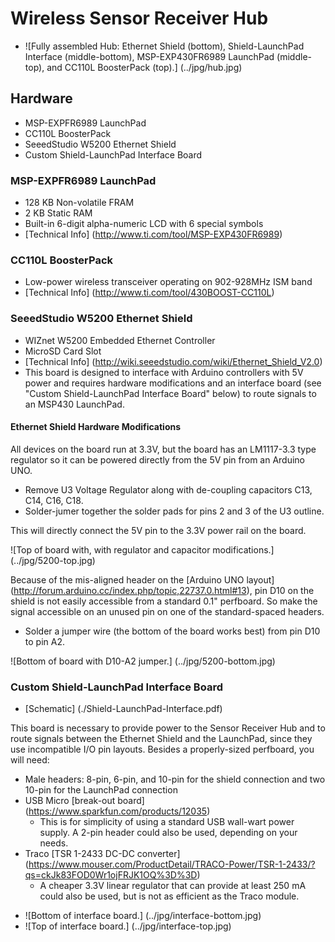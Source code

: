 Wireless Sensor Receiver Hub
============================

- ![Fully assembled Hub: Ethernet Shield (bottom), Shield-LaunchPad Interface (middle-bottom), MSP-EXP430FR6989 LaunchPad (middle-top), and CC110L BoosterPack (top).] (../jpg/hub.jpg)

Hardware
--------
- MSP-EXPFR6989 LaunchPad
- CC110L BoosterPack
- SeeedStudio W5200 Ethernet Shield
- Custom Shield-LaunchPad Interface Board

### MSP-EXPFR6989 LaunchPad ###
+ 128 KB Non-volatile FRAM
+ 2 KB Static RAM
+ Built-in 6-digit alpha-numeric LCD with 6 special symbols
+ [Technical Info] (http://www.ti.com/tool/MSP-EXP430FR6989)

### CC110L BoosterPack ###
+ Low-power wireless transceiver operating on 902-928MHz ISM band
+ [Technical Info] (http://www.ti.com/tool/430BOOST-CC110L)

### SeeedStudio W5200 Ethernet Shield ###
+ WIZnet W5200 Embedded Ethernet Controller
+ MicroSD Card Slot
+ [Technical Info] (http://wiki.seeedstudio.com/wiki/Ethernet_Shield_V2.0)
+ This board is designed to interface with Arduino controllers with 5V power and requires hardware modifications and an interface board (see "Custom Shield-LaunchPad Interface Board" below) to route signals to an MSP430 LaunchPad.

#### Ethernet Shield Hardware Modifications ####
All devices on the board run at 3.3V, but the board has an LM1117-3.3 type regulator so it can be powered directly from the 5V pin from an Arduino UNO.

* Remove U3 Voltage Regulator along with de-coupling capacitors C13, C14, C16, C18.
* Solder-jumer together the solder pads for pins 2 and 3 of the U3 outline.

This will directly connect the 5V pin to the 3.3V power rail on the board.

![Top of board with, with regulator and capacitor modifications.] (../jpg/5200-top.jpg)

Because of the mis-aligned header on the [Arduino UNO layout] (http://forum.arduino.cc/index.php/topic,22737.0.html#13), pin D10 on the shield is not easily accessible from a standard 0.1" perfboard. So make the signal accessible on an unused pin on one of the standard-spaced headers.

* Solder a jumper wire (the bottom of the board works best) from pin D10 to pin A2.

![Bottom of board with D10-A2 jumper.] (../jpg/5200-bottom.jpg)

### Custom Shield-LaunchPad Interface Board ###

- [Schematic] (./Shield-LaunchPad-Interface.pdf)

This board is necessary to provide power to the Sensor Receiver Hub and to route signals between the Ethernet Shield and the LaunchPad, since they use incompatible I/O pin layouts.
Besides a properly-sized perfboard, you will need:

+ Male headers: 8-pin, 6-pin, and 10-pin for the shield connection and two 10-pin for the LaunchPad connection
+ USB Micro [break-out board] (https://www.sparkfun.com/products/12035)
    + This is for simplicity of using a standard USB wall-wart power supply. A 2-pin header could also be used, depending on your needs.
+ Traco [TSR 1-2433 DC-DC converter] (https://www.mouser.com/ProductDetail/TRACO-Power/TSR-1-2433/?qs=ckJk83FOD0Wr1ojFRJK1OQ%3D%3D)
    + A cheaper 3.3V linear regulator that can provide at least 250 mA could also be used, but is not as efficient as the Traco module.

- ![Bottom of interface board.] (../jpg/interface-bottom.jpg)
- ![Top of interface board.] (../jpg/interface-top.jpg)
